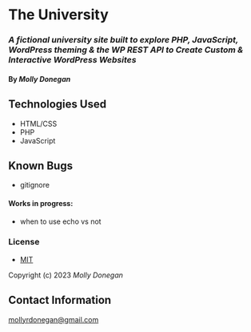 # The University

### _A fictional university site built to explore PHP, JavaScript, WordPress theming & the WP REST API to Create Custom & Interactive WordPress Websites_

#### By _Molly Donegan_

## Technologies Used
* HTML/CSS
* PHP
* JavaScript

## Known Bugs
* gitignore

#### Works in progress:
* when to use echo vs not

### License

* [MIT](https://github.com/mdonegan91/The_University/blob/main/LICENSE)

Copyright (c) 2023 _Molly Donegan_

## Contact Information
[mollyrdonegan@gmail.com](mailto:mollyrdonegan@gmail.com)